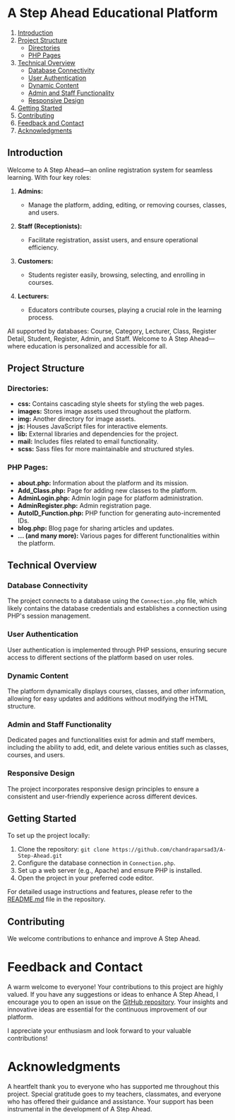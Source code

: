 # A Step Ahead Educational Platform

1. [Introduction](#introduction)
2. [Project Structure](#project-structure)
   - [Directories](#directories)
   - [PHP Pages](#php-pages)
3. [Technical Overview](#technical-overview)
   - [Database Connectivity](#database-connectivity)
   - [User Authentication](#user-authentication)
   - [Dynamic Content](#dynamic-content)
   - [Admin and Staff Functionality](#admin-and-staff-functionality)
   - [Responsive Design](#responsive-design)
4. [Getting Started](#getting-started)
5. [Contributing](#contributing)
6. [Feedback and Contact](#feedback-and-contact)
7. [Acknowledgments](#acknowledgments)
   
## Introduction

Welcome to A Step Ahead—an online registration system for seamless learning. With four key roles:

1. **Admins:**
   - Manage the platform, adding, editing, or removing courses, classes, and users. 

2. **Staff (Receptionists):**
   - Facilitate registration, assist users, and ensure operational efficiency.

3. **Customers:**
   - Students register easily, browsing, selecting, and enrolling in courses.

4. **Lecturers:**
   - Educators contribute courses, playing a crucial role in the learning process.

All supported by databases: Course, Category, Lecturer, Class, Register Detail, Student, Register, Admin, and Staff. Welcome to A Step Ahead—where education is personalized and accessible for all.
## Project Structure

### Directories:
- **css:** Contains cascading style sheets for styling the web pages.
- **images:** Stores image assets used throughout the platform.
- **img:** Another directory for image assets.
- **js:** Houses JavaScript files for interactive elements.
- **lib:** External libraries and dependencies for the project.
- **mail:** Includes files related to email functionality.
- **scss:** Sass files for more maintainable and structured styles.

### PHP Pages:
- **about.php:** Information about the platform and its mission.
- **Add_Class.php:** Page for adding new classes to the platform.
- **AdminLogin.php:** Admin login page for platform administration.
- **AdminRegister.php:** Admin registration page.
- **AutoID_Function.php:** PHP function for generating auto-incremented IDs.
- **blog.php:** Blog page for sharing articles and updates.
- **... (and many more):** Various pages for different functionalities within the platform.

## Technical Overview

### Database Connectivity

The project connects to a database using the `Connection.php` file, which likely contains the database credentials and establishes a connection using PHP's session management.

### User Authentication

User authentication is implemented through PHP sessions, ensuring secure access to different sections of the platform based on user roles.

### Dynamic Content

The platform dynamically displays courses, classes, and other information, allowing for easy updates and additions without modifying the HTML structure.

### Admin and Staff Functionality

Dedicated pages and functionalities exist for admin and staff members, including the ability to add, edit, and delete various entities such as classes, courses, and users.

### Responsive Design

The project incorporates responsive design principles to ensure a consistent and user-friendly experience across different devices.

## Getting Started

To set up the project locally:

1. Clone the repository: `git clone https://github.com/chandraparsad3/A-Step-Ahead.git`
2. Configure the database connection in `Connection.php`.
3. Set up a web server (e.g., Apache) and ensure PHP is installed.
4. Open the project in your preferred code editor.

For detailed usage instructions and features, please refer to the [README.md](README.md) file in the repository.

## Contributing

We welcome contributions to enhance and improve A Step Ahead. 

# Feedback and Contact

A warm welcome to everyone! Your contributions to this project are highly valued. If you have any suggestions or ideas to enhance A Step Ahead, I encourage you to open an issue on the [GitHub repository](https://github.com/chandraparsad3/A-Step-Ahead/issues). Your insights and innovative ideas are essential for the continuous improvement of our platform.

I appreciate your enthusiasm and look forward to your valuable contributions!

# Acknowledgments

A heartfelt thank you to everyone who has supported me throughout this project. Special gratitude goes to my teachers, classmates, and everyone who has offered their guidance and assistance. Your support has been instrumental in the development of A Step Ahead.

